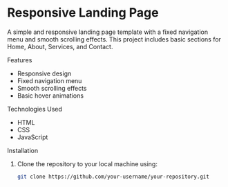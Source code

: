 # Responsive Landing Page

A simple and responsive landing page template with a fixed navigation menu and smooth scrolling effects. This project includes basic sections for Home, About, Services, and Contact.

Features

- Responsive design
- Fixed navigation menu
- Smooth scrolling effects
- Basic hover animations

Technologies Used

- HTML
- CSS
- JavaScript

Installation

1. Clone the repository to your local machine using:
   ```sh
   git clone https://github.com/your-username/your-repository.git
